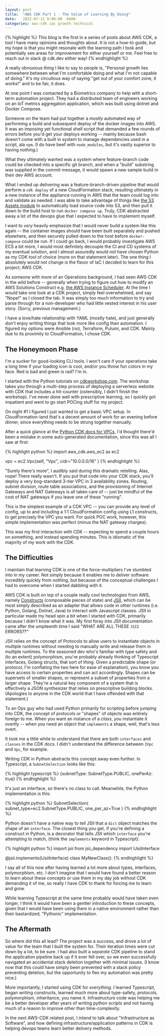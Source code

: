 ```yaml
---
layout: post
title:  "AWS CDK Part 1 - The Value of Learning By Doing"
date:   2022-07-11 9:00:00 -0400
categories: aws-cdk iac growth technical
---
```

{% highlight %}
This blog is the first in a series of posts about AWS CDK, a tool I have many opinions and thoughts about. It is not a how-to guide, but my hope is that you might resonate with the learning path I took and potentially see areas for improvement for either yourself or me. Feel free to reach out in slack @ cdk.dev either way!
{% endhighlight %}

A really obnoxious thing I like to say to people is, "Personal growth lies somewhere between what I'm comfortable doing and what I'm not capable of doing." It's my circuitous way of saying "get out of your comfort zone, it works!" and to be fair, it does.

At one point I was contacted by a Biometrics company to help with a short-term automation project. They had a distributed team of engineers working on an IoT metrics aggregation application, which was built using dotnet and Docker Compose. 

Someone on the team had put together a _mostly_ automated way of performing a build and subsequent deploy of the docker images into AWS. It was an imposing yet functional shell script that demanded a few rounds of errors before you'd get your deploys working -- mainly because bash doesn't come with a built in system to manage dependencies used in a script, ala `npm`. (I do have beef with `node_modules`, but it's vastly superior to having _nothing_.)

What they ultimately wanted was a system where feature-branch code could be checked into a specific git branch, and when a "build" substring was supplied in the commit message, it would spawn a new sample build in their dev AWS account.

What I ended up delivering was a feature-branch-driven pipeline that would perform a `cdk deploy` of a new CloudFormation stack, resulting ultimately in a new instance of the appliance running in AWS that the team could log into and validate as needed. I was able to take advantage of things like [the S3 Assets module](https://docs.aws.amazon.com/cdk/api/v2/docs/aws-cdk-lib.aws_s3_assets-readme.html) to automatically load source code into S3, and then pull it down to the build host to run `docker compose up`. Truly, CDK abstracted away a lot of the devops glue that I expected to have to implement myself.

I want to _very_ heavily emphasize that I would never build a system like this again -- the container images should have been built separately and pushed elsewhere, and then securely pulled down to the host before `docker-compose` could be run. If I could go back, I would probably investigate AWS ECS a bit more, I would most definitely decouple the CI and CD systems of my eventual solution, and I almost assuredly would not have chosen Python as my CDK tool of choice (more on that statement later). The one thing I absolutely would not change is the flavor of IaC I decided to learn for this project; AWS CDK.

As someone with more of an Operations background, I had seen AWS CDK in the wild before -- generally when trying to figure out how to modify an AWS Solutions Construct e.g. [the AWS Instance Scheduler](https://github.com/aws-solutions/aws-instance-scheduler/blob/master/source/lib/aws-instance-scheduler-stack.ts). At the time I would take one look at a CDK project, simply feel overwhelmed, and say "Nope!" as I closed the tab. It was simply too much information to try and parse through for a non-developer who had little vested interest in his user story. (Sorry, previous management.)

I have a love/hate relationship with YAML (mostly hate), and just generally don't enjoy writing things that look more like config than automation. I figured my options were Ansible (no), Terraform, Pulumi, and CDK. Mainly due to its proximity to CloudFormation, I chose CDK.

## The Honeymoon Phase

I'm a sucker for good-looking CLI tools. I won't care if your operations take a long time if your loading icon is cool, and/or you throw fun colors in my face. Red is bad and green is rad? I'm in.

I started with the Python tutorials on [cdkworkshop.com](https://cdkworkshop.com). The workshop takes you through a multi-step process of deploying a serverless website with CDK that includes a hit-counter (ostensibly, I didn't finish the workshop). I've never done well with prescriptive learning, so I quickly got impatient and went to go start POCing stuff for my project.

On night #1 I figured I just wanted to get a basic VPC setup. In CloudFormation-land that's a decent amount of work for an evening before dinner, since everything needs to be strung together manually.

After a quick glance at the [Python CDK docs for VPCs](https://docs.aws.amazon.com/cdk/api/v1/python/aws_cdk.aws_ec2/Vpc.html), I'd thought there'd been a mistake in some auto-generated documentation, since this was all I saw at first:

{% highlight python %}
import aws_cdk.aws_ec2 as ec2

vpc = ec2.Vpc(self, "Vpc",
    cidr="10.0.0.0/16"
)
{% endhighlight %}

"Surely there's more", I audibly said during this dramatic retelling. Alas, nope! There really wasn't. If you put that code into your CDK stack, you'll deploy a very bog-standard 3-tier VPC in 3 availability zones. Routing, subnet division, route table associations, and the provisioning of Internet Gateways and NAT Gateways is all taken care of -- just be mindful of the cost of NAT gateways if you leave one of these "running".

This is the simplest example of a CDK VPC -- you can provide any level of config, up to and including a 1:1 CloudFormation config using L1 constructs, to get precisely the VPC you want. For quick POC work, however, this simple implementation was perfect (minus the NAT gateway charges).

This was my first interaction with CDK -- expecting to spend a couple hours on something, and instead spending minutes. This is idiomatic of the majority of my work with the CDK.

## The Difficulties

I maintain that learning CDK is one of the force-multipliers I've stumbled into in my career. Not simply because it enables me to deliver software incredibly quickly from _nothing_, but because of the conceptual challenges I had to overcome when I started dabbling with it.

AWS CDK is built on top of a couple really cool technologies from AWS, namely [Constructs](https://github.com/aws/constructs) (composable pieces of state) and [JSII](https://github.com/aws/jsii), which can be most simply described as an adapter that allows code in other runtimes (i.e. Python, Golang, Dotnet, Java) to interact with Javascript classes. JSII in particular made my head spin a bit when I started with CDK, primarily because I didn't know what it was. My first foray into JSII documentation came after the umpteenth time I said "WHAT ARE ALL THESE `JSII` ERRORS??"

JSII relies on the concept of Protocols to allow users to instantiate objects in multiple runtimes without needing to manually write and release them in multiple runtimes. To the seasoned dev who's familiar with type safety and (to an extent) polymorphism, you're probably already thinking of Typescript interfaces, Golang structs, that sort of thing. Given a predictable shape (or protocol, I'm conflating the two here for ease of explanation), you know you have access to certain properties and can act accordingly. Shapes can be supersets of smaller shapes, or represent a subset of properties from a larger shape. They're a natural key component of a system that is effectively a JSON synthesizer that relies on prescriptive building blocks. (Apologies to anyone in the CDK world that I have offended with that statement.)

To an Ops guy who had used Python primarily for scripting before jumping into CDK, the concept of protocols or "shapes" of objects was entirely foreign to me. When you want an instance of a _class_, you instantiate it overtly -- when you need an object that `implements` a shape, well, that's less overt.

It took me a little while to understand that there are both `interfaces` and `classes` in the CDK docs. I didn't understand the difference between `IVpc` and `Vpc`, for example. 

Writing CDK in Python abstracts this concept away even further. In Typescript, a `SubnetSelection` looks like this:

{% highlight typescript %}
{subnetType: SubnetType.PUBLIC, onePerAz: true}
{% endhighlight %}

It's just an interface, so there's no class to call. Meanwhile, the Python implementation is this:

{% highlight python %}
SubnetSelection(
    subnet_type=ec2.SubnetType.PUBLIC,
    one_per_az=True
)
{% endhighlight %}

Python doesn't have a native way to tell JSII that a `dict` object matches the shape of an `interface`. The closest thing you get, if you're defining a construct in Python, is a decorator that tells JSII which `interface` you're attempting to match, (think the `implements` keyword in Typescript):

{% highlight python %}
import jsii
from jsii_dependency import IJsiiInterface

@jsii.implements(IJsiiInterface)
class MyNewClass():
{% endhighlight %}

I say all of this now after having learned a lot more about types, interfaces, polymorphism, etc. I don't imagine that I would have found a better reason to learn about these concepts or use them in my day job without CDK demanding it of me, so really I have CDK to thank for forcing me to learn and grow. 

While learning Typescript at the same time probably would have taken even longer, I think it would have been a gentler introduction to these concepts, given that I would have been using them in a native environment rather than their bastardized, "Pythonic" implementation.

## The Aftermath

So where did this all lead? The project was a success, and drove a lot of value for the team that I built the system for. Their iteration times were cut down by a lot, to be sure. I had also built a _separate_ CDK pipeline to stand the application pipeline back up if it ever fell over, so we even successfully navigated an accidental stack deletion together with minimal issues. (I know now that this could have simply been prevented with a stack policy preventing deletion, but the opportunity to flex my automation was pretty nice.)

More importantly, I started using CDK for _everything_. I learned Typescript, began writing constructs, learned much more about type-safety, protocols, polymorphism, inheritance, you name it. Infrastructure code was helping me be a better developer after years of writing python scripts and not having much of a reason to improve other than time-complexity.

In the next AWS-CDK related post, I intend to talk about "Infrastructure as Software", and how defining infrastructure/application patterns in CDK is helping devops teams learn better delivery methods.
